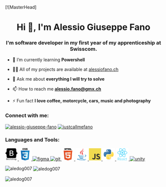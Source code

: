 [![MasterHead] 
<h1 align="center">Hi 👋, I'm Alessio Giuseppe Fano</h1>
<h3 align="center">I'm software developer in my first year of my apprenticeship at Swisscom.</h3>

- 🌱 I’m currently learning **Powershell**

- 👨‍💻 All of my projects are available at [alessiofano.ch](alessiofano.ch)

- 💬 Ask me about **everything I will try to solve**

- 📫 How to reach me **alessio.fano@gmx.ch**

- ⚡ Fun fact **I love coffee, motorcycle, cars, music and photography**

<h3 align="left">Connect with me:</h3>
<p align="left">
<a href="https://linkedin.com/in/alessio-giuseppe-fano" target="blank"><img align="center" src="https://raw.githubusercontent.com/rahuldkjain/github-profile-readme-generator/master/src/images/icons/Social/linked-in-alt.svg" alt="alessio-giuseppe-fano" height="30" width="40" /></a>
<a href="https://instagram.com/justcallmefano" target="blank"><img align="center" src="https://raw.githubusercontent.com/rahuldkjain/github-profile-readme-generator/master/src/images/icons/Social/instagram.svg" alt="justcallmefano" height="30" width="40" /></a>
</p>

<h3 align="left">Languages and Tools:</h3>
<p align="left"> <a href="https://getbootstrap.com" target="_blank" rel="noreferrer"> <img src="https://raw.githubusercontent.com/devicons/devicon/master/icons/bootstrap/bootstrap-plain-wordmark.svg" alt="bootstrap" width="40" height="40"/> </a> <a href="https://www.w3schools.com/css/" target="_blank" rel="noreferrer"> <img src="https://raw.githubusercontent.com/devicons/devicon/master/icons/css3/css3-original-wordmark.svg" alt="css3" width="40" height="40"/> </a> <a href="https://www.figma.com/" target="_blank" rel="noreferrer"> <img src="https://www.vectorlogo.zone/logos/figma/figma-icon.svg" alt="figma" width="40" height="40"/> </a> <a href="https://git-scm.com/" target="_blank" rel="noreferrer"> <img src="https://www.vectorlogo.zone/logos/git-scm/git-scm-icon.svg" alt="git" width="40" height="40"/> </a> <a href="https://www.w3.org/html/" target="_blank" rel="noreferrer"> <img src="https://raw.githubusercontent.com/devicons/devicon/master/icons/html5/html5-original-wordmark.svg" alt="html5" width="40" height="40"/> </a> <a href="https://www.java.com" target="_blank" rel="noreferrer"> <img src="https://raw.githubusercontent.com/devicons/devicon/master/icons/java/java-original.svg" alt="java" width="40" height="40"/> </a> <a href="https://developer.mozilla.org/en-US/docs/Web/JavaScript" target="_blank" rel="noreferrer"> <img src="https://raw.githubusercontent.com/devicons/devicon/master/icons/javascript/javascript-original.svg" alt="javascript" width="40" height="40"/> </a> <a href="https://www.python.org" target="_blank" rel="noreferrer"> <img src="https://raw.githubusercontent.com/devicons/devicon/master/icons/python/python-original.svg" alt="python" width="40" height="40"/> </a> <a href="https://reactjs.org/" target="_blank" rel="noreferrer"> <img src="https://raw.githubusercontent.com/devicons/devicon/master/icons/react/react-original-wordmark.svg" alt="react" width="40" height="40"/> </a> <a href="https://unity.com/" target="_blank" rel="noreferrer"> <img src="https://www.vectorlogo.zone/logos/unity3d/unity3d-icon.svg" alt="unity" width="40" height="40"/> </a> </p>

<p><img align="left" src="https://github-readme-stats.vercel.app/api/top-langs?username=aledog007&show_icons=true&locale=en&layout=compact" alt="aledog007" /></p>

<p>&nbsp;<img align="center" src="https://github-readme-stats.vercel.app/api?username=aledog007&show_icons=true&locale=en" alt="aledog007" /></p>

<p><img align="center" src="https://github-readme-streak-stats.herokuapp.com/?user=aledog007&" alt="aledog007" /></p>
